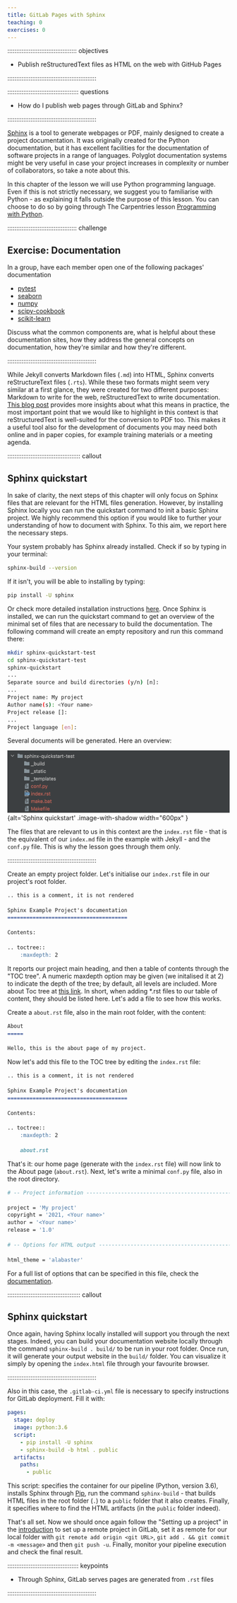 ```yaml
---
title: GitLab Pages with Sphinx
teaching: 0
exercises: 0
---
```


::::::::::::::::::::::::::::::::::::::: objectives

- Publish reStructuredText files as HTML on the web with GitHub Pages

::::::::::::::::::::::::::::::::::::::::::::::::::

:::::::::::::::::::::::::::::::::::::::: questions

- How do I publish web pages through GitLab and Sphinx?

::::::::::::::::::::::::::::::::::::::::::::::::::

[Sphinx](https://www.sphinx-doc.org/en/master/) is a tool to generate webpages or PDF, mainly designed to create a
project documentation. It was originally created for the Python documentation, but it has excellent facilities for
the documentation of software projects in a range of languages. Polyglot documentation systems might be very useful
in case your project increases in complexity or number of collaborators, so take a note about this.

In this chapter of the lesson we will use Python programming language. Even if this is not strictly necessary,
we suggest you to familiarise with Python - as explaining it falls outside the purpose of this lesson.
You can choose to do so by going through The Carpentries lesson
[Programming with Python](https://swcarpentry.github.io/python-novice-inflammation/).

:::::::::::::::::::::::::::::::::::::::  challenge

## Exercise: Documentation

In a group, have each member open one of the following packages' documentation

- [pytest](https://docs.pytest.org/en/latest/)
- [seaborn](https://seaborn.pydata.org/)
- [numpy](https://docs.scipy.org/doc/numpy/reference/)
- [scipy-cookbook](https://scipy-cookbook.readthedocs.io/)
- [scikit-learn](https://scikit-learn.org/stable/)

Discuss what the common components are, what is helpful about these
documentation sites, how they address the general concepts on documentation,
how they're similar and how they're different.


::::::::::::::::::::::::::::::::::::::::::::::::::

While Jekyll converts Markdown files (`.md`) into HTML, Sphinx converts reStructureText files (`.rts`). While these two
formats might seem very similar at a first glance, they were created for two different purposes: Markdown to write for
the web, reStructuredText to write documentation.
[This blog post](https://www.zverovich.net/2016/06/16/rst-vs-markdown.html) provides more insights about what this means
in practice, the most important point that we would like to highlight in this context is that reStructuredText is
well-suited for the conversion to PDF too. This makes it a useful tool also for the development of documents you may
need both online and in paper copies, for example training materials or a meeting agenda.

:::::::::::::::::::::::::::::::::::::::::  callout

## Sphinx quickstart

In sake of clarity, the next steps of this chapter will only focus on Sphinx files that are relevant for the
HTML files generation. However, by installing Sphinx locally you can run the quickstart command to init a basic
Sphinx project. We highly recommend this option if you would like to further your understanding of how to document
with Sphinx. To this aim, we report here the necessary steps.

Your system probably has Sphinx already installed. Check if so by typing in your terminal:

```bash 
sphinx-build --version
```

If it isn't, you will be able to installing by typing:

```bash 
pip install -U sphinx
```

Or check more detailed installation instructions [here](https://www.sphinx-doc.org/en/master/usage/installation.html).
Once Sphinx is installed, we can run the quickstart command to get an overview of the minimal set of files that are
necessary to build the documentation. The following command will create an empty repository and run this command there:

```bash 
mkdir sphinx-quickstart-test
cd sphinx-quickstart-test
sphinx-quickstart
...
Separate source and build directories (y/n) [n]:
...
Project name: My project
Author name(s): <Your name>
Project release []:
...
Project language [en]:
```

Several documents will be generated. Here an overview:

![](fig/sphinx-quickstart.png){alt='Sphinx quickstart' .image-with-shadow width="600px" }

The files that are relevant to us in this context are the `index.rst` file - that is the equivalent of our `index.md`
file in the example with Jekyll - and the `conf.py` file. This is why the lesson goes through them only.


::::::::::::::::::::::::::::::::::::::::::::::::::

Create an empty project folder. Let's initialise our `index.rst` file in our project's root folder.

```markdown 
.. this is a comment, it is not rendered

Sphinx Example Project's documentation
======================================

Contents:

.. toctree::
    :maxdepth: 2
```

It reports our project main heading, and then a table of contents through the "TOC tree". A numeric maxdepth option
may be given (we initalised it at 2) to indicate the depth of the tree; by default, all levels are included. More about
Toc tree at [this link](https://www.sphinx-doc.org/en/master/usage/restructuredtext/directives.html). In short, when
adding \*.rst files to our table of content, they should be listed here. Let's add a file to see how this works.

Create a `about.rst` file, also in the main root folder, with the content:

```markdown 
About
=====

Hello, this is the about page of my project.
```

Now let's add this file to the TOC tree by editing the `index.rst` file:

```markdown 
.. this is a comment, it is not rendered

Sphinx Example Project's documentation
======================================

Contents:

.. toctree::
    :maxdepth: 2

    about.rst
```

That's it: our home page (generate with the `index.rst` file) will now link to the About page (`about.rst`). Next,
let's write a minimal `conf.py` file, also in the root directory.

```bash 
# -- Project information -----------------------------------------------------

project = 'My project'
copyright = '2021, <Your name>'
author = '<Your name>'
release = '1.0'

# -- Options for HTML output -------------------------------------------------

html_theme = 'alabaster'
```

For a full list of options that can be specified in this file, check the
[documentation](https://www.sphinx-doc.org/en/master/usage/configuration.html).

:::::::::::::::::::::::::::::::::::::::::  callout

## Sphinx quickstart

Once again, having Sphinx locally installed will support you through the next stages. Indeed, you can build
your documentation website locally through the command `sphinx-build . build/` to be run in your root folder.
Once run, it will generate your output website in the `build/` folder. You can visualize it simply by opening the
`index.html` file through your favourite browser.


::::::::::::::::::::::::::::::::::::::::::::::::::

Also in this case, the `.gitlab-ci.yml` file is necessary to specify instructions for GitLab deployment. Fill it with:

```yaml 
pages:
  stage: deploy
  image: python:3.6
  script:
    - pip install -U sphinx
    - sphinx-build -b html . public
  artifacts:
    paths:
      - public
```

This script: specifies the container for our pipeline (Python, version 3.6), installs Sphinx through
[Pip](https://pypi.org/project/pip/), run the command `sphinx-build` - that builds HTML files in the root folder (`.`)
to a `public` folder that it also creates. Finally, it specifies where to find the HTML artifacts (in the `public`
folder indeed).

That's all set. Now we should once again follow the "Setting up a project" in the
[introduction](https://grp-bio-it-workshops.embl-community.io/building-websites-with-gitlab/01-introduction/index.html)
to set up a remote project in GitLab, set it as remote for our local folder with `git remote add origin <git URL>`,
`git add . && git commit -m <message>` and then `git push -u`. Finally, monitor your pipeline execution and check the
final result.



:::::::::::::::::::::::::::::::::::::::: keypoints

- Through Sphinx, GitLab serves pages are generated from `.rst` files

::::::::::::::::::::::::::::::::::::::::::::::::::


